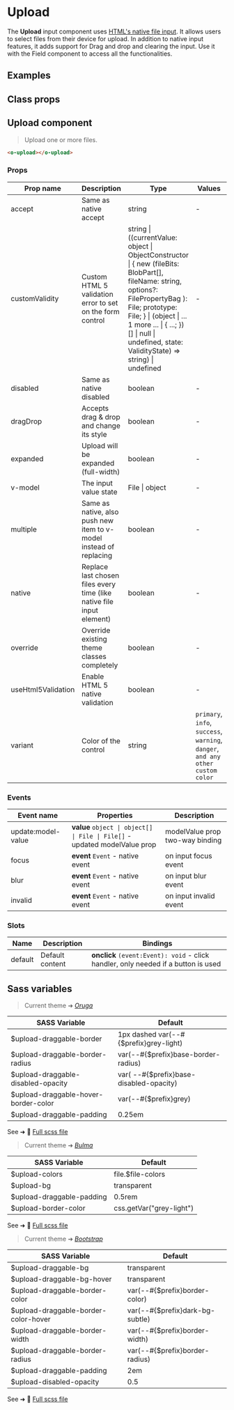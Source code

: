 # Upload

<div class="vp-doc">

The **Upload** input component uses [HTML's native file input](https://developer.mozilla.org/en-US/docs/Web/HTML/Element/input/file). It allows users to select files from their device for upload. In addition to native input features, it adds support for Drag and drop and clearing the input.
Use it with the Field component to access all the functionalities.

</div>

<div class="vp-example">

## Examples

<example-upload />

</div>

<div class="vp-example">

## Class props

<inspector-upload-viewer />

</div>

<div class="vp-doc">

## Upload component

> Upload one or more files.

```html
<o-upload></o-upload>
```

### Props

| Prop name          | Description                                                           | Type                                                                                                                                                                                                                                                                             | Values                                                                          | Default                                                                                                                                             |
| ------------------ | --------------------------------------------------------------------- | -------------------------------------------------------------------------------------------------------------------------------------------------------------------------------------------------------------------------------------------------------------------------------- | ------------------------------------------------------------------------------- | --------------------------------------------------------------------------------------------------------------------------------------------------- |
| accept             | Same as native accept                                                 | string                                                                                                                                                                                                                                                                           | -                                                                               |                                                                                                                                                     |
| customValidity     | Custom HTML 5 validation error to set on the form control             | string \| ((currentValue: object \| ObjectConstructor \| { new (fileBits: BlobPart[], fileName: string, options?: FilePropertyBag ): File; prototype: File; } \| (object \| ... 1 more ... \| { ...; })[] \| null \| undefined, state: ValidityState) =&gt; string) \| undefined | -                                                                               | <code style='white-space: nowrap; padding: 0;'>""</code>                                                                                            |
| disabled           | Same as native disabled                                               | boolean                                                                                                                                                                                                                                                                          | -                                                                               | <code style='white-space: nowrap; padding: 0;'>false</code>                                                                                         |
| dragDrop           | Accepts drag & drop and change its style                              | boolean                                                                                                                                                                                                                                                                          | -                                                                               | <code style='white-space: nowrap; padding: 0;'>false</code>                                                                                         |
| expanded           | Upload will be expanded (full-width)                                  | boolean                                                                                                                                                                                                                                                                          | -                                                                               | <code style='white-space: nowrap; padding: 0;'>false</code>                                                                                         |
| v-model            | The input value state                                                 | File \| object                                                                                                                                                                                                                                                                   | -                                                                               |                                                                                                                                                     |
| multiple           | Same as native, also push new item to v-model instead of replacing    | boolean                                                                                                                                                                                                                                                                          | -                                                                               | <code style='white-space: nowrap; padding: 0;'></code>                                                                                              |
| native             | Replace last chosen files every time (like native file input element) | boolean                                                                                                                                                                                                                                                                          | -                                                                               | <code style='white-space: nowrap; padding: 0;'>true</code>                                                                                          |
| override           | Override existing theme classes completely                            | boolean                                                                                                                                                                                                                                                                          | -                                                                               |                                                                                                                                                     |
| useHtml5Validation | Enable HTML 5 native validation                                       | boolean                                                                                                                                                                                                                                                                          | -                                                                               | <div><small>From <b>config</b>:</small></div><code style='white-space: nowrap; padding: 0;'>{<br>&nbsp;&nbsp;useHtml5Validation: true<br>}</code>   |
| variant            | Color of the control                                                  | string                                                                                                                                                                                                                                                                           | `primary`, `info`, `success`, `warning`, `danger`, `and any other custom color` | <div><small>From <b>config</b>:</small></div><code style='white-space: nowrap; padding: 0;'>upload: {<br>&nbsp;&nbsp;variant: undefined<br>}</code> |

### Events

| Event name         | Properties                                                                 | Description                     |
| ------------------ | -------------------------------------------------------------------------- | ------------------------------- |
| update:model-value | **value** `object \| object[] \| File \| File[]` - updated modelValue prop | modelValue prop two-way binding |
| focus              | **event** `Event` - native event                                           | on input focus event            |
| blur               | **event** `Event` - native event                                           | on input blur event             |
| invalid            | **event** `Event` - native event                                           | on input invalid event          |

### Slots

| Name    | Description     | Bindings                                                                           |
| ------- | --------------- | ---------------------------------------------------------------------------------- |
| default | Default content | **onclick** `(event:Event): void` - click handler, only needed if a button is used |

</div>

<div class="vp-doc">

## Sass variables

<div class="theme-oruga">

> Current theme ➜ _[Oruga](https://github.com/oruga-ui/theme-oruga)_

| SASS Variable                        | Default                                 |
| ------------------------------------ | --------------------------------------- |
| $upload-draggable-border             | 1px dashed var(--#{$prefix}grey-light)  |
| $upload-draggable-border-radius      | var(--#{$prefix}base-border-radius)     |
| $upload-draggable-disabled-opacity   | var( --#{$prefix}base-disabled-opacity) |
| $upload-draggable-hover-border-color | var(--#{$prefix}grey)                   |
| $upload-draggable-padding            | 0.25em                                  |

See ➜ 📄 [Full scss file](https://github.com/oruga-ui/theme-oruga/tree/main/src/assets/scss/components/_upload.scss)

</div>
<div class="theme-bulma">

> Current theme ➜ _[Bulma](https://github.com/oruga-ui/theme-bulma)_

| SASS Variable             | Default                  |
| ------------------------- | ------------------------ |
| $upload-colors            | file.$file-colors        |
| $upload-bg                | transparent              |
| $upload-draggable-padding | 0.5rem                   |
| $upload-border-color      | css.getVar("grey-light") |

See ➜ 📄 [Full scss file](https://github.com/oruga-ui/theme-bulma/tree/main/src/assets/scss/components/_upload.scss)

</div>
<div class="theme-bootstrap">

> Current theme ➜ _[Bootstrap](https://github.com/oruga-ui/theme-bootstrap)_

| SASS Variable                        | Default                         |
| ------------------------------------ | ------------------------------- |
| $upload-draggable-bg                 | transparent                     |
| $upload-draggable-bg-hover           | transparent                     |
| $upload-draggable-border-color       | var(--#{$prefix}border-color)   |
| $upload-draggable-border-color-hover | var(--#{$prefix}dark-bg-subtle) |
| $upload-draggable-border-width       | var(--#{$prefix}border-width)   |
| $upload-draggable-border-radius      | var(--#{$prefix}border-radius)  |
| $upload-draggable-padding            | 2em                             |
| $upload-disabled-opacity             | 0.5                             |

See ➜ 📄 [Full scss file](https://github.com/oruga-ui/theme-bootstrap/tree/main/src/assets/scss/components/_upload.scss)

</div>

</div>
